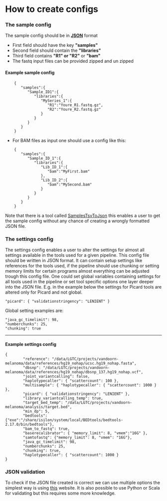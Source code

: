 # How to create configs

### The sample config

The sample config should be in [__JSON__](http://www.json.org/) format

- First field should have the key __"samples"__
- Second field should contain the __"libraries"__
- Third field contains __"R1" or "R2"__ or __"bam"__
- The fastq input files can be provided zipped and un zipped

#### Example sample config
~~~
    {  
       "samples":{  
          "Sample_ID1":{  
             "libraries":{  
                "MySeries_1":{  
                   "R1":"Youre_R1.fastq.gz",
                   "R2":"Youre_R2.fastq.gz"
                }
             }
          }
       }
    }
~~~

- For BAM files as input one should use a config like this:
  
~~~
    {
       "samples":{  
          "Sample_ID_1":{  
             "libraries":{  
                "Lib_ID_1":{  
                   "bam":"MyFirst.bam"
                },
                "Lib_ID_2":{  
                   "bam":"MySecond.bam"
                }
             }
          }
       }
    }
~~~


Note that there is a tool called [SamplesTsvToJson](tools/SamplesTsvToJson.md) this enables a user to get the sample config without any chance of creating a wrongly formatted JSON file.


### The settings config
The settings config enables a user to alter the settings for almost all settings available in the tools used for a given pipeline.
This config file should be written in JSON format. It can contain setup settings like references for the tools used,
if the pipeline should use chunking or setting memory limits for certain programs almost everything can be adjusted trough this config file.
One could set global variables containing settings for all tools used in the pipeline or set tool specific options one layer deeper into the JSON file.
E.g. in the example below the settings for Picard tools are altered only for Picard and not global. 

~~~
"picard": { "validationstringency": "LENIENT" } 
~~~

Global setting examples are:
~~~
"java_gc_timelimit": 98,
"numberchunks": 25,
"chunking": true
~~~


----

#### Example settings config
~~~
{
        "reference": "/data/LGTC/projects/vandoorn-melanoma/data/references/hg19_nohap/ucsc.hg19_nohap.fasta",
        "dbsnp": "/data/LGTC/projects/vandoorn-melanoma/data/references/hg19_nohap/dbsnp_137.hg19_nohap.vcf",
        "joint_variantcalling": false,
        "haplotypecaller": { "scattercount": 100 },
        "multisample": { "haplotypecaller": { "scattercount": 1000 } },
        "picard": { "validationstringency": "LENIENT" },
        "library_variantcalling_temp": true,
        "target_bed_temp": "/data/LGTC/projects/vandoorn-melanoma/analysis/target.bed",
        "min_dp": 5,
        "bedtools": {"exe":"/share/isilon/system/local/BEDtools/bedtools-2.17.0/bin/bedtools"},
        "bam_to_fastq": true,
        "baserecalibrator": { "memory_limit": 8, "vmem":"16G" },
        "samtofastq": {"memory_limit": 8, "vmem": "16G"},
        "java_gc_timelimit": 98,
        "numberchunks": 25,
        "chunking": true,
        "haplotypecaller": { "scattercount": 1000 }
}
~~~

### JSON validation

To check if the JSON file created is correct we can use multiple options the simplest way is using [this](http://jsonformatter.curiousconcept.com/)
website. It is also possible to use Python or Scala for validating but this requires some more knowledge.